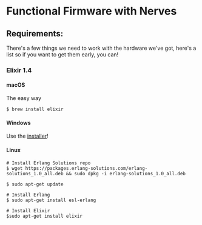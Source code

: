 # Functional Firmware with Nerves

## Requirements:
There's a few things we need to work with the hardware we've got, here's a list so if you want to get them early, you can!

### Elixir 1.4
   
#### macOS

The easy way
```
$ brew install elixir
```
   
#### Windows

Use the [installer](https://repo.hex.pm/elixir-websetup.exe)!

#### Linux

```
# Install Erlang Solutions repo
$ wget https://packages.erlang-solutions.com/erlang-solutions_1.0_all.deb && sudo dpkg -i erlang-solutions_1.0_all.deb

$ sudo apt-get update

# Install Erlang
$ sudo apt-get install esl-erlang

# Install Elixir
$sudo apt-get install elixir
```
